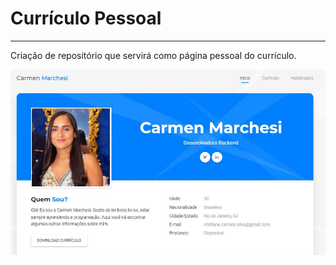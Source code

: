 # Currículo Pessoal
---
Criação de repositório que servirá como página pessoal do currículo.

![Tela Inicial](images/prints/screen_inicial.JPG "Print da tela inicial")